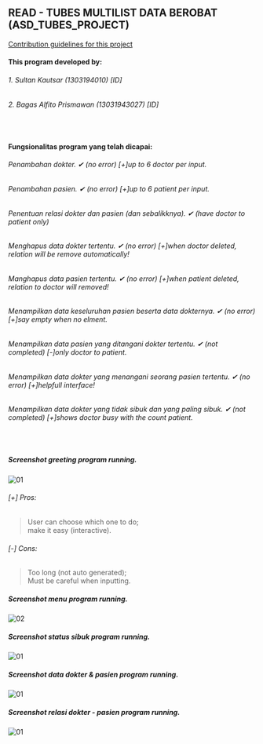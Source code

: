 ## READ - TUBES MULTILIST DATA BEROBAT (ASD_TUBES_PROJECT)
[Contribution guidelines for this project](docs/CONTRIBUTING.md)

#### This program developed by:
###### 1. Sultan Kautsar (1303194010) [ID]
###### 2. Bagas Alfito Prismawan (13031943027) [ID]

<br>

#### Fungsionalitas program yang telah dicapai:
###### Penambahan dokter. ✔ (no error) [+]up to 6 doctor per input.
###### Penambahan pasien. ✔ (no error) [+]up to 6 patient per input.
###### Penentuan relasi dokter dan pasien (dan sebalikknya). ✔ (have doctor to patient only)
###### Menghapus data dokter tertentu. ✔ (no error) [+]when doctor deleted, relation will be remove automatically!
###### Manghapus data pasien tertentu. ✔ (no error) [+]when patient deleted, relation to doctor will removed!
###### Menampilkan data keseluruhan pasien beserta data dokternya. ✔ (no error) [+]say empty when no elment.
###### Menampilkan data pasien yang ditangani dokter tertentu. ✔  (not completed) [-]only doctor to patient.
###### Menampilkan data dokter yang menangani seorang pasien tertentu. ✔ (no error) [+]helpfull interface!
###### Menampilkan data dokter yang tidak sibuk dan yang paling sibuk. ✔ (not completed) [+]shows doctor busy with the count patient.

<br>

##### Screenshot greeting program running. <br>
![01](https://github.com/svzax/TubesMultiLinklist_ASD_DataBerobat/blob/master/Data%20Berobat/img/1.png)
###### [+] Pros:
> User can choose which one to do; <br>
> make it easy (interactive).
###### [-] Cons:
> Too long (not auto generated); <br>
> Must be careful when inputting.

##### Screenshot menu program running. <br>
![02](https://github.com/svzax/TubesMultiLinklist_ASD_DataBerobat/blob/master/Data%20Berobat/img/2.png)

##### Screenshot status sibuk program running. <br>
![01](https://github.com/svzax/TubesMultiLinklist_ASD_DataBerobat/blob/master/Data%20Berobat/img/3.png)

##### Screenshot data dokter & pasien program running. <br>
![01](https://github.com/svzax/TubesMultiLinklist_ASD_DataBerobat/blob/master/Data%20Berobat/img/4.png)

##### Screenshot relasi dokter - pasien program running. <br>
![01](https://github.com/svzax/TubesMultiLinklist_ASD_DataBerobat/blob/master/Data%20Berobat/img/5.png)
